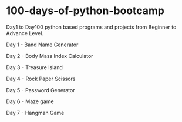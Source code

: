 # 100-days-of-python-bootcamp
Day1 to Day100 python based programs and projects from Beginner to Advance Level.

Day 1 - Band Name Generator

Day 2 - Body Mass Index Calculator

Day 3 - Treasure Island

Day 4 - Rock Paper Scissors 

Day 5 - Password Generator

Day 6 - Maze game

Day 7 - Hangman Game

